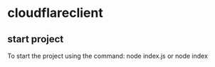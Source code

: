 # cloudflareclient

## start project
To start the project using the command: node index.js or node index